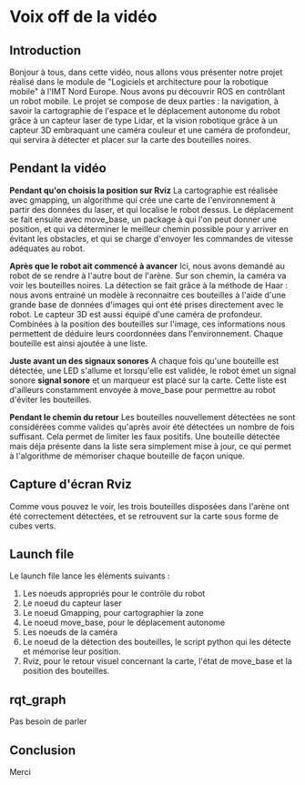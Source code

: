 Voix off de la vidéo
====================

Introduction
------------

Bonjour à tous, dans cette vidéo, nous allons vous présenter notre projet réalisé dans le module de "Logiciels et architecture pour la robotique mobile" à l'IMT Nord Europe. Nous avons pu découvrir ROS en contrôlant un robot mobile. Le projet se compose de deux parties : la navigation, à savoir la cartographie de l'espace et le déplacement autonome du robot grâce à un capteur laser de type Lidar, et la vision robotique grâce à un capteur 3D embraquant une caméra couleur et une caméra de profondeur, qui servira à détecter et placer sur la carte des bouteilles noires.

Pendant la vidéo
----------------

**Pendant qu'on choisis la position sur Rviz** La cartographie est réalisée avec gmapping, un algorithme qui crée une carte de l'environnement à partir des données du laser, et qui localise le robot dessus. Le déplacement se fait ensuite avec move_base, un package à qui l'on peut donner une position, et qui va déterminer le meilleur chemin possible pour y arriver en évitant les obstacles, et qui se charge d'envoyer les commandes de vitesse adéquates au robot.

**Après que le robot ait commencé à avancer** Ici, nous avons demandé au robot de se rendre à l'autre bout de l'arène. Sur son chemin, la caméra va voir les bouteilles noires. La détection se fait grâce à la méthode de Haar : nous avons entrainé un modèle à reconnaitre ces bouteilles à l'aide d'une grande base de données d'images qui ont été prises directement avec le robot. Le capteur 3D est aussi équipé d'une caméra de profondeur. Combinées à la position des bouteilles sur l'image, ces informations nous permettent de déduire leurs coordonnées dans l'environnement. Chaque bouteille est ainsi ajoutée à une liste.

**Juste avant un des signaux sonores** A chaque fois qu'une bouteille est détectée, une LED s'allume et lorsqu'elle est validée, le robot émet un signal sonore **signal sonore** et un marqueur est placé sur la carte. Cette liste est d'ailleurs constamment envoyée à move_base pour permettre au robot d'éviter les bouteilles.

**Pendant le chemin du retour** Les bouteilles nouvellement détectées ne sont considérées comme valides qu'après avoir été détectées un nombre de fois suffisant. Cela permet de limiter les faux positifs. Une bouteille détectée mais déja présente dans la liste sera simplement mise à jour, ce qui permet à l'algorithme de mémoriser chaque bouteille de façon unique.

Capture d'écran Rviz
--------------------

Comme vous pouvez le voir, les trois bouteilles disposées dans l'arène ont été correctement détectées, et se retrouvent sur la carte sous forme de cubes verts.

Launch file
-----------

Le launch file lance les éléments suivants :
1. Les noeuds appropriés pour le contrôle du robot
2. Le noeud du capteur laser
3. Le noeud Gmapping, pour cartographier la zone
4. Le noeud move_base, pour le déplacement autonome
5. Les noeuds de la caméra
6. Le noeud de la détection des bouteilles, le script python qui les détecte et mémorise leur position.
7. Rviz, pour le retour visuel concernant la carte, l'état de move_base et la position des bouteilles.

rqt_graph
---------

Pas besoin de parler

Conclusion
----------

Merci
